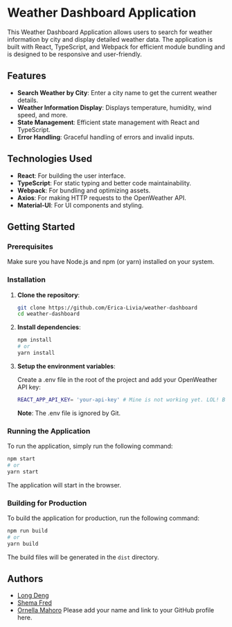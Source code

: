 # Weather Dashboard Application

This Weather Dashboard Application allows users to search for weather information by city and display detailed weather data. The application is built with React, TypeScript, and Webpack for efficient module bundling and is designed to be responsive and user-friendly.

## Features

- **Search Weather by City**: Enter a city name to get the current weather details.
- **Weather Information Display**: Displays temperature, humidity, wind speed, and more.
- **State Management**: Efficient state management with React and TypeScript.
- **Error Handling**: Graceful handling of errors and invalid inputs.

## Technologies Used

- **React**: For building the user interface.
- **TypeScript**: For static typing and better code maintainability.
- **Webpack**: For bundling and optimizing assets.
- **Axios**: For making HTTP requests to the OpenWeather API.
- **Material-UI**: For UI components and styling.

## Getting Started

### Prerequisites

Make sure you have Node.js and npm (or yarn) installed on your system.

### Installation

1. **Clone the repository**:

   ```bash
   git clone https://github.com/Erica-Livia/weather-dashboard
   cd weather-dashboard

   ```

2. **Install dependencies**:

   ```bash
   npm install
   # or
   yarn install

   ```

3. **Setup the environment variables**:

   Create a .env file in the root of the project and add your OpenWeather API key:

   ```bash
   REACT_APP_API_KEY= 'your-api-key' # Mine is not working yet. LOL! But make sure to replace it with your own.
   ```

   **Note**: The .env file is ignored by Git.

### Running the Application

To run the application, simply run the following command:

```bash
npm start
# or
yarn start
```

The application will start in the browser.

### Building for Production

To build the application for production, run the following command:

```bash
npm run build
# or
yarn build
```

The build files will be generated in the `dist` directory.

## Authors

- [Long Deng](https://github.com/longmaker2)
- [Shema Fred](https://github.com/Ndi-Shema)
- [Ornella Mahoro](https://github.com/OrnellaNiyibizi)
  Please add your name and link to your GitHub profile here.

